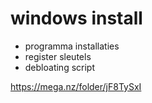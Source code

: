 # windows install
- programma installaties
- register sleutels
- debloating script

https://mega.nz/folder/jF8TySxI
